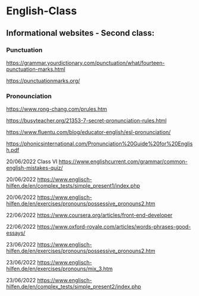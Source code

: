 # English-Class

## Informational websites - Second class:

### Punctuation

https://grammar.yourdictionary.com/punctuation/what/fourteen-punctuation-marks.html

https://punctuationmarks.org/

### Pronounciation

https://www.rong-chang.com/prules.htm

https://busyteacher.org/21353-7-secret-pronunciation-rules.html

https://www.fluentu.com/blog/educator-english/esl-pronunciation/

https://phonicsinternational.com/Pronunciation%20Guide%20for%20English.pdf



20/06/2022 Class VI
https://www.englishcurrent.com/grammar/common-english-mistakes-quiz/


20/06/2022
https://www.englisch-hilfen.de/en/complex_tests/simple_present1/index.php

20/06/2022
https://www.englisch-hilfen.de/en/exercises/pronouns/possessive_pronouns2.htm

22/06/2022
https://www.coursera.org/articles/front-end-developer



22/06/2022
https://www.oxford-royale.com/articles/words-phrases-good-essays/

23/06/2022
https://www.englisch-hilfen.de/en/exercises/pronouns/possessive_pronouns2.htm

23/06/2022
https://www.englisch-hilfen.de/en/exercises/pronouns/mix_3.htm

23/06/2022
https://www.englisch-hilfen.de/en/complex_tests/simple_present2/index.php


